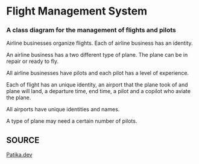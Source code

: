 # Flight Management System

### A class diagram for the management of flights and pilots

Airline businesses organize flights. Each of airline business has an identity.

An airline business has a two different type of plane. The plane can be in repair or ready to fly.

All airline businesses have pilots and each pilot has a level of experience.

Each of flight has an unique identity, an airport that the plane took of and plane will land, a departure time, end time, a pilot and a copilot who aviate the plane.

All airports have unique identities and names.

A type of plane may need a certain number of pilots.

## SOURCE

[Patika.dev](https://www.patika.dev/tr)